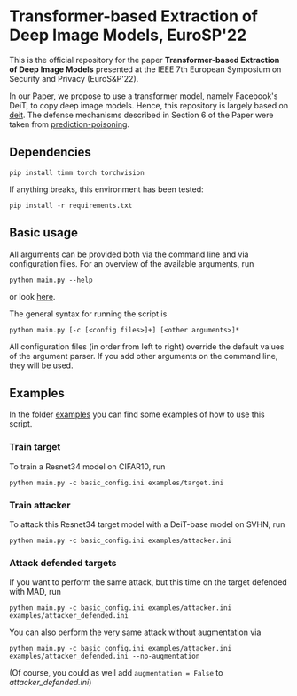 # Transformer-based Extraction of Deep Image Models, EuroSP'22
This is the official repository for the paper **Transformer-based Extraction of Deep Image Models** presented at the IEEE 7th European Symposium on Security and Privacy (EuroS&P'22).

In our Paper, we propose to use a transformer model, namely Facebook's DeiT, to copy deep image models. Hence, this repository is largely based on [deit](https://github.com/facebookresearch/deit).
The defense mechanisms described in Section 6 of the Paper were taken from [prediction-poisoning](https://github.com/tribhuvanesh/prediction-poisoning).


## Dependencies

    pip install timm torch torchvision
    
If anything breaks, this environment has been tested:

    pip install -r requirements.txt

## Basic usage
All arguments can be provided both via the command line and via configuration files. 
For an overview of the available arguments, run 

    python main.py --help
    
or look [here](basic_config.ini). 

The general syntax for running the script is

    python main.py [-c [<config files>]+] [<other arguments>]*

All configuration files (in order from left to right) override the default values of the argument parser.
If you add other arguments on the command line, they will be used.

## Examples
In the folder [examples](examples) you can find some examples of how to use this script.

### Train target
To train a Resnet34 model on CIFAR10, run 

    python main.py -c basic_config.ini examples/target.ini


### Train attacker
To attack this Resnet34 target model with a DeiT-base model on SVHN, run 

    python main.py -c basic_config.ini examples/attacker.ini


### Attack defended targets
If you want to perform the same attack, but this time on the target defended with MAD, run

    python main.py -c basic_config.ini examples/attacker.ini examples/attacker_defended.ini
    
You can also perform the very same attack without augmentation via

    python main.py -c basic_config.ini examples/attacker.ini examples/attacker_defended.ini --no-augmentation
    
(Of course, you could as well add `augmentation = False` to _attacker_defended.ini_)
